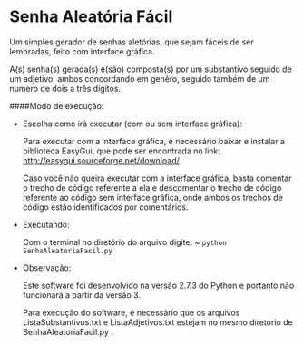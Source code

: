 Senha Aleatória Fácil
=====================

Um simples gerador de senhas aletórias, que sejam fáceis de ser lembradas, feito com interface gráfica.

A(s) senha(s) gerada(s) é(são) composta(s) por um substantivo seguido de um adjetivo, ambos concordando em genêro, seguido também de um numero de dois a três digitos.

####Modo de execução:

- Escolha como irá executar (com ou sem interface gráfica):

	Para executar com a interface gráfica, é necessário baixar e instalar a biblioteca EasyGui, que pode ser encontrada no link: http://easygui.sourceforge.net/download/

	Caso você não queira executar com a interface gráfica, basta comentar o trecho de código referente a ela e descomentar o trecho de código referente ao código sem interface gráfica, onde ambos os trechos de código estão identificados por comentários.

- Executando:

	Com o terminal no diretório do arquivo digite: ~ `python SenhaAleatoriaFacil.py`

- Observação:

	Este software foi desenvolvido na versão 2.7.3 do Python e portanto não funcionará a partir da versão 3.

	Para execução do software, é necessário que os arquivos ListaSubstantivos.txt e ListaAdjetivos.txt estejam no mesmo diretório de SenhaAleatoriaFacil.py .